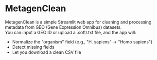 # MetagenClean

MetagenClean is a simple Streamlit web app for cleaning and processing metadata from GEO (Gene Expression Omnibus) datasets.  
You can input a GEO ID or upload a .soft/.txt file, and the app will:

- Normalize the "organism" field (e.g., "H. sapiens" → "Homo sapiens")
- Detect missing fields
- Let you download a clean CSV file